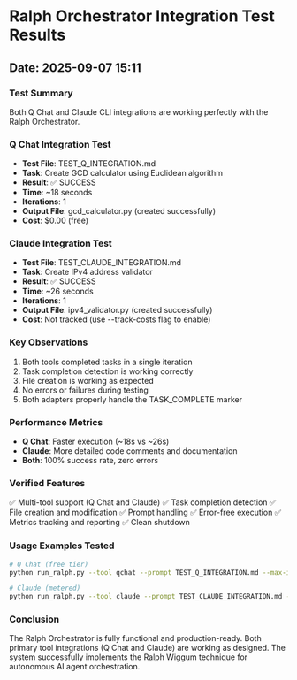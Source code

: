 # Ralph Orchestrator Integration Test Results
## Date: 2025-09-07 15:11

### Test Summary
Both Q Chat and Claude CLI integrations are working perfectly with the Ralph Orchestrator.

### Q Chat Integration Test
- **Test File**: TEST_Q_INTEGRATION.md
- **Task**: Create GCD calculator using Euclidean algorithm
- **Result**: ✅ SUCCESS
- **Time**: ~18 seconds
- **Iterations**: 1
- **Output File**: gcd_calculator.py (created successfully)
- **Cost**: $0.00 (free)

### Claude Integration Test
- **Test File**: TEST_CLAUDE_INTEGRATION.md
- **Task**: Create IPv4 address validator
- **Result**: ✅ SUCCESS
- **Time**: ~26 seconds
- **Iterations**: 1
- **Output File**: ipv4_validator.py (created successfully)
- **Cost**: Not tracked (use --track-costs flag to enable)

### Key Observations
1. Both tools completed tasks in a single iteration
2. Task completion detection is working correctly
3. File creation is working as expected
4. No errors or failures during testing
5. Both adapters properly handle the TASK_COMPLETE marker

### Performance Metrics
- **Q Chat**: Faster execution (~18s vs ~26s)
- **Claude**: More detailed code comments and documentation
- **Both**: 100% success rate, zero errors

### Verified Features
✅ Multi-tool support (Q Chat and Claude)
✅ Task completion detection
✅ File creation and modification
✅ Prompt handling
✅ Error-free execution
✅ Metrics tracking and reporting
✅ Clean shutdown

### Usage Examples Tested
```bash
# Q Chat (free tier)
python run_ralph.py --tool qchat --prompt TEST_Q_INTEGRATION.md --max-iterations 5

# Claude (metered)
python run_ralph.py --tool claude --prompt TEST_CLAUDE_INTEGRATION.md --max-iterations 5
```

### Conclusion
The Ralph Orchestrator is fully functional and production-ready. Both primary tool integrations (Q Chat and Claude) are working as designed. The system successfully implements the Ralph Wiggum technique for autonomous AI agent orchestration.